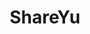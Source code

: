 ---
home: true
icon: home
title: ShareYu
heroImage: /logo.svg
heroText: ShareYu
tagline: "追风的男人"
actions:
  - text: 开始
    link: /zh/CloudNative/
    type: primary


features:
  - title: Linux
    icon: arcticons:anlinux
    details: 记录Linux中的工具、软件各类使用部署的文档库
    link: /zh/Linux/
  - title: Shell
    icon: codicon:terminal-bash
    details: 记录积累的Shell脚本和Shell的奇技淫巧的文档库
    link: /zh/Shell/
  - title: ELK
    icon: logos:elasticsearch
    details: 记录Elasticsearch日志处理技术栈相关的的文档库
    link: /zh/ELK/
  - title: CloudNative
    icon: mdi:kubernetes
    details: 记录云原生相关的技术栈的文档库
    link: /zh/CloudNative/
  - title: Docker
    icon: vscode-icons:file-type-docker
    details: 记录Docker技术栈使用过程中遇到的问题的文档库
    link: /zh/CloudNative/Docker/
  - title: Prometheus
    icon: logos:prometheus
    details: 记录云原生监控系统代表人物Prometheus的知识的文档库
    link: /zh/CloudNative/Docker/
  - title: GPT
    icon: bxs:bot
    details: 记录和一本正经的胡说八道的人工智能聊天记录的文档库
    link: /zh/GPT/
  - title: Other
    icon: ic:outline-more-horiz
    details: 记录一些看起里没有用，其实也没啥用的文档库
    link: /zh/Other/

    copyright: false
footer: MIT Licensed 
---